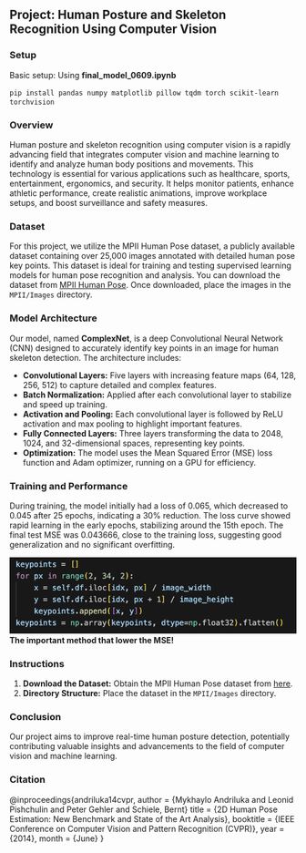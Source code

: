 ## Project: Human Posture and Skeleton Recognition Using Computer Vision

### Setup

Basic setup:
Using **final_model_0609.ipynb**
```
pip install pandas numpy matplotlib pillow tqdm torch scikit-learn torchvision
```

### Overview

Human posture and skeleton recognition using computer vision is a rapidly advancing field that integrates computer vision and machine learning to identify and analyze human body positions and movements. This technology is essential for various applications such as healthcare, sports, entertainment, ergonomics, and security. It helps monitor patients, enhance athletic performance, create realistic animations, improve workplace setups, and boost surveillance and safety measures.

### Dataset

For this project, we utilize the MPII Human Pose dataset, a publicly available dataset containing over 25,000 images annotated with detailed human pose key points. This dataset is ideal for training and testing supervised learning models for human pose recognition and analysis. You can download the dataset from [MPII Human Pose](http://human-pose.mpi-inf.mpg.de/). Once downloaded, place the images in the `MPII/Images` directory.

### Model Architecture

Our model, named **ComplexNet**, is a deep Convolutional Neural Network (CNN) designed to accurately identify key points in an image for human skeleton detection. The architecture includes:

- **Convolutional Layers:** Five layers with increasing feature maps (64, 128, 256, 512) to capture detailed and complex features.
- **Batch Normalization:** Applied after each convolutional layer to stabilize and speed up training.
- **Activation and Pooling:** Each convolutional layer is followed by ReLU activation and max pooling to highlight important features.
- **Fully Connected Layers:** Three layers transforming the data to 2048, 1024, and 32-dimensional spaces, representing key points.
- **Optimization:** The model uses the Mean Squared Error (MSE) loss function and Adam optimizer, running on a GPU for efficiency.

### Training and Performance

During training, the model initially had a loss of 0.065, which decreased to 0.045 after 25 epochs, indicating a 30% reduction. The loss curve showed rapid learning in the early epochs, stabilizing around the 15th epoch. The final test MSE was 0.043666, close to the training loss, suggesting good generalization and no significant overfitting.

![Normalization](Normalization.jpg)
**The important method that lower the MSE!**

### Instructions

1. **Download the Dataset:** Obtain the MPII Human Pose dataset from [here](http://human-pose.mpi-inf.mpg.de/).
2. **Directory Structure:** Place the dataset in the `MPII/Images` directory.

### Conclusion

Our project aims to improve real-time human posture detection, potentially contributing valuable insights and advancements to the field of computer vision and machine learning.

### Citation
@inproceedings{andriluka14cvpr,
               author = {Mykhaylo Andriluka and Leonid Pishchulin and Peter Gehler and Schiele, Bernt}
               title = {2D Human Pose Estimation: New Benchmark and State of the Art Analysis},
               booktitle = {IEEE Conference on Computer Vision and Pattern Recognition (CVPR)},
               year = {2014},
               month = {June}
}